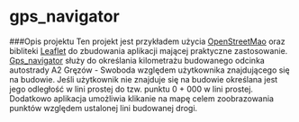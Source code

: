 # gps_navigator

###Opis projektu
Ten projekt jest przykładem użycia [OpenStreetMao](https://www.openstreetmap.org/#map=16/50.7103/21.1064) oraz bibliteki [Leaflet](https://leafletjs.com/) do zbudowania aplikacji mającej praktyczne zastosowanie. [Gps_navigator](https://rugel.github.io/gps_navigator/) służy do określania kilometrażu budowanego odcinka autostrady A2 Gręzów - Swoboda względem użytkownika znajdującego się na budowie. Jeśli użytkownik nie znajduje się na budowie określana jest jego odległość w lini prostej do tzw. punktu 0 + 000 w lini prostej. Dodatkowo aplikacja umożliwia klikanie na mapę celem zoobrazowania punktów względem ustalonej lini budowanej drogi.
